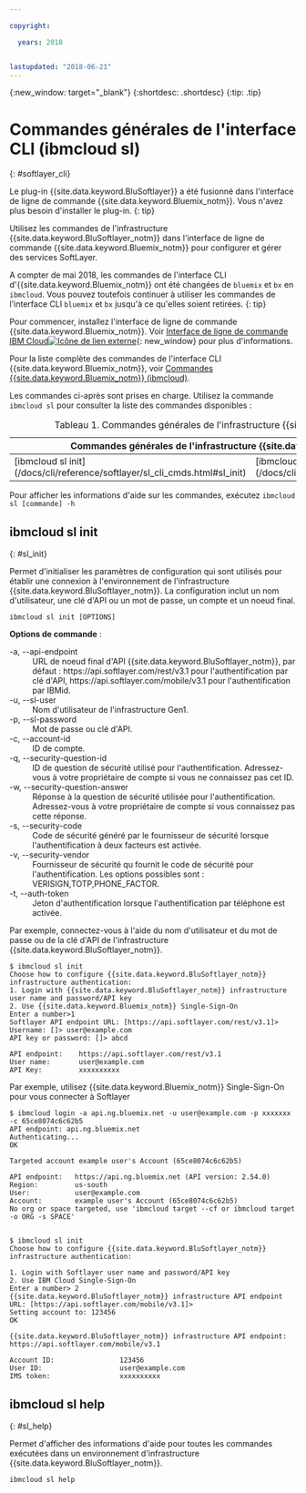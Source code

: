 ```yaml
---

copyright:

  years: 2018


lastupdated: "2018-06-21"
---
```


{:new_window: target="_blank"}
{:shortdesc: .shortdesc}
{:tip: .tip}

# Commandes générales de l'interface CLI (ibmcloud sl)
{: #softlayer_cli}

Le plug-in {{site.data.keyword.BluSoftlayer}} a été fusionné dans l'interface de ligne de commande {{site.data.keyword.Bluemix_notm}}. Vous n'avez plus besoin d'installer le plug-in.
{: tip}

Utilisez les commandes de l'infrastructure {{site.data.keyword.BluSoftlayer_notm}} dans l'interface de ligne de commande {{site.data.keyword.Bluemix_notm}} pour configurer et gérer des services SoftLayer.

A compter de mai 2018, les commandes de l'interface CLI d'{{site.data.keyword.Bluemix_notm}} ont été changées de `bluemix` et `bx` en `ibmcloud`. Vous pouvez toutefois continuer à utiliser les commandes de l'interface CLI `bluemix` et `bx` jusqu'à ce qu'elles soient retirées.
{: tip}

Pour commencer, installez l'interface de ligne de commande {{site.data.keyword.Bluemix_notm}}. Voir
[Interface de ligne de commande IBM Cloud![Icône de lien externe](../../../icons/launch-glyph.svg)](http://clis.ng.bluemix.net/ui/home.html){: new_window} pour plus d'informations.

Pour la liste complète des commandes de l'interface CLI {{site.data.keyword.Bluemix_notm}}, voir [Commandes {{site.data.keyword.Bluemix_notm}} (ibmcloud)](docs/cli/reference/bluemix_cli/bx_cli.html#ibmcloud_cli).

Les commandes ci-après sont prises en charge. Utilisez la commande `ibmcloud sl` pour consulter la liste des commandes disponibles :

<table summary="Commandes générales classées par ordre alphabétique avec des liens vers des informations supplémentaires">
<caption>Tableau 1. Commandes générales de l'infrastructure {{site.data.keyword.BluSoftlayer_notm}}</caption>
 <thead>
 <th colspan="6">Commandes générales de l'infrastructure {{site.data.keyword.BluSoftlayer_notm}}</th>
 </thead>
 <tbody>
 <tr>
 <td>[ibmcloud sl init](/docs/cli/reference/softlayer/sl_cli_cmds.html#sl_init)</td>
 <td>[ibmcloud sl help](/docs/cli/reference/softlayer/sl_cli_cmds.html#sl_help)</td>
   </tbody>
 </table>
 
 Pour afficher les informations d'aide sur les commandes, exécutez `ibmcloud sl [commande] -h`
 
 ## ibmcloud sl init
{: #sl_init}

Permet d'initialiser les paramètres de configuration qui sont utilisés pour établir une connexion à l'environnement de l'infrastructure {{site.data.keyword.BluSoftlayer_notm}}. La configuration inclut un nom d'utilisateur, une clé d'API ou un mot de passe, un compte et un noeud final.
```
ibmcloud sl init [OPTIONS]
```

<strong>Options de commande</strong> :
<dl>
<dt>-a, --api-endpoint</dt>
<dd>URL de noeud final d'API {{site.data.keyword.BluSoftlayer_notm}}, par défaut : https://api.softlayer.com/rest/v3.1 pour l'authentification par clé d'API, https://api.softlayer.com/mobile/v3.1 pour l'authentification par IBMid.</dd>
<dt>-u, --sl-user</dt>
<dd>Nom d'utilisateur de l'infrastructure Gen1.</dd>
<dt>-p, --sl-password</dt>
<dd>Mot de passe ou clé d'API.</dd>
<dt>-c, --account-id</dt>
<dd>ID de compte.</dd>
<dt>-q, --security-question-id</dt>
<dd>ID de question de sécurité utilisé pour l'authentification. Adressez-vous à votre propriétaire de compte si vous ne connaissez pas cet ID.</dd>
<dt>-w, --security-question-answer</dt>
<dd>Réponse à la question de sécurité utilisée pour l'authentification. Adressez-vous à votre propriétaire de compte si vous connaissez pas cette réponse.</dd>
<dt>-s, --security-code</dt>
<dd>Code de sécurité généré par le fournisseur de sécurité lorsque l'authentification à deux facteurs est activée.</dd>
<dt>-v, --security-vendor</dt>
<dd>Fournisseur de sécurité qu fournit le code de sécurité pour l'authentification. Les options possibles sont : VERISIGN,TOTP,PHONE_FACTOR.</dd>
<dt>-t, --auth-token</dt>
<dd>Jeton d'authentification lorsque l'authentification par téléphone est activée.</dd>
</dl>

Par exemple, connectez-vous à l'aide du nom d'utilisateur et du mot de passe ou de la clé d'API de l'infrastructure {{site.data.keyword.BluSoftlayer_notm}}.
```
$ ibmcloud sl init
Choose how to configure {{site.data.keyword.BluSoftlayer_notm}} infrastructure authentication:
1. Login with {{site.data.keyword.BluSoftlayer_notm}} infrastructure user name and password/API key
2. Use {{site.data.keyword.Bluemix_notm}} Single-Sign-On
Enter a number>1
Softlayer API endpoint URL: [https://api.softlayer.com/rest/v3.1]>
Username: []> user@example.com
API key or password: []> abcd

API endpoint:    https://api.softlayer.com/rest/v3.1   
User name:       user@example.com   
API Key:         xxxxxxxxxx
```
Par exemple, utilisez {{site.data.keyword.Bluemix_notm}} Single-Sign-On pour vous connecter à Softlayer
```
$ ibmcloud login -a api.ng.bluemix.net -u user@example.com -p xxxxxxx -c 65ce8074c6c62b5
API endpoint: api.ng.bluemix.net
Authenticating...
OK

Targeted account example user's Account (65ce8074c6c62b5)

API endpoint:   https://api.ng.bluemix.net (API version: 2.54.0)   
Region:         us-south   
User:           user@example.com   
Account:        example user's Account (65ce8074c6c62b5)   
No org or space targeted, use 'ibmcloud target --cf or ibmcloud target -o ORG -s SPACE'


$ ibmcloud sl init
Choose how to configure {{site.data.keyword.BluSoftlayer_notm}} infrastructure authentication:

1. Login with Softlayer user name and password/API key
2. Use IBM Cloud Single-Sign-On
Enter a number> 2
{{site.data.keyword.BluSoftlayer_notm}} infrastructure API endpoint URL: [https://api.softlayer.com/mobile/v3.1]>
Setting account to: 123456
OK

{{site.data.keyword.BluSoftlayer_notm}} infrastructure API endpoint:    https://api.softlayer.com/mobile/v3.1   

Account ID:                123456   
User ID:                   user@example.com  
IMS token:                 xxxxxxxxxx
```

## ibmcloud sl help
{: #sl_help}

Permet d'afficher des informations d'aide pour toutes les commandes exécutées dans un environnement d'infrastructure {{site.data.keyword.BluSoftlayer_notm}}.
```
ibmcloud sl help
```
